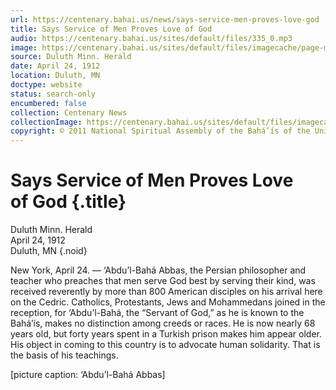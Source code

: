```yaml
---
url: https://centenary.bahai.us/news/says-service-men-proves-love-god
title: Says Service of Men Proves Love of God
audio: https://centenary.bahai.us/sites/default/files/335_0.mp3
image: https://centenary.bahai.us/sites/default/files/imagecache/page-main-image/images/press_clippings/04-24-1912%20Says%20Service%20of%20Men%20Proves%20Love%20of%20God.png
source: Duluth Minn. Herald
date: April 24, 1912
location: Duluth, MN
doctype: website
status: search-only
encumbered: false
collection: Centenary News
collectionImage: https://centenary.bahai.us/sites/default/files/imagecache/theme-image/main_image/abdulbaha-overview-small_0.jpg
copyright: © 2011 National Spiritual Assembly of the Bahá’ís of the United States
---
```



# Says Service of Men Proves Love of God {.title}

Duluth Minn. Herald  
April 24, 1912  
Duluth, MN
{.noid}  



New York, April 24. — ‘Abdu’l-Bahá Abbas, the Persian philosopher and teacher who preaches that men serve God best by serving their kind, was received reverently by more than 800 American disciples on his arrival here on the Cedric. Catholics, Protestants, Jews and Mohammedans joined in the reception, for ‘Abdu’l-Bahá, the “Servant of God,” as he is known to the Bahá’ís, makes no distinction among creeds or races. He is now nearly 68 years old, but forty years spent in a Turkish prison makes him appear older. His object in coming to this country is to advocate human solidarity. That is the basis of his teachings.

\[picture caption: ‘Abdu’l-Bahá Abbas\]